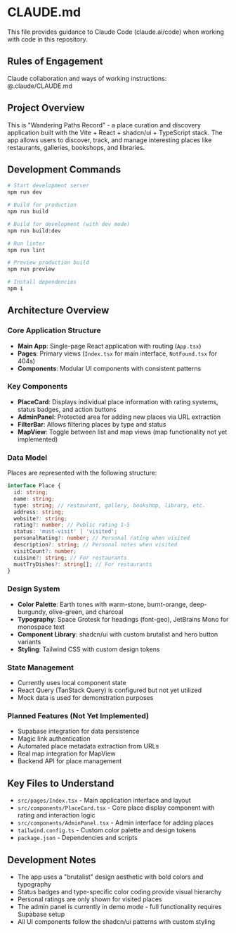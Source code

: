 # CLAUDE.md

This file provides guidance to Claude Code (claude.ai/code) when working with code in this repository.

## Rules of Engagement

Claude collaboration and ways of working instructions: @.claude/CLAUDE.md

## Project Overview

This is "Wandering Paths Record" - a place curation and discovery application built with the Vite + React + shadcn/ui + TypeScript stack. The app allows users to discover, track, and manage interesting places like restaurants, galleries, bookshops, and libraries.

## Development Commands

```bash
# Start development server
npm run dev

# Build for production
npm run build

# Build for development (with dev mode)
npm run build:dev

# Run linter
npm run lint

# Preview production build
npm run preview

# Install dependencies
npm i
```

## Architecture Overview

### Core Application Structure
- **Main App**: Single-page React application with routing (`App.tsx`)
- **Pages**: Primary views (`Index.tsx` for main interface, `NotFound.tsx` for 404s)
- **Components**: Modular UI components with consistent patterns

### Key Components
- **PlaceCard**: Displays individual place information with rating systems, status badges, and action buttons
- **AdminPanel**: Protected area for adding new places via URL extraction
- **FilterBar**: Allows filtering places by type and status  
- **MapView**: Toggle between list and map views (map functionality not yet implemented)

### Data Model
Places are represented with the following structure:
```typescript
interface Place {
  id: string;
  name: string;
  type: string; // restaurant, gallery, bookshop, library, etc.
  address: string;
  website?: string;
  rating?: number; // Public rating 1-5
  status: 'must-visit' | 'visited';
  personalRating?: number; // Personal rating when visited
  description?: string; // Personal notes when visited
  visitCount?: number;
  cuisine?: string; // For restaurants
  mustTryDishes?: string[]; // For restaurants
}
```

### Design System
- **Color Palette**: Earth tones with warm-stone, burnt-orange, deep-burgundy, olive-green, and charcoal
- **Typography**: Space Grotesk for headings (font-geo), JetBrains Mono for monospace text
- **Component Library**: shadcn/ui with custom brutalist and hero button variants
- **Styling**: Tailwind CSS with custom design tokens

### State Management
- Currently uses local component state
- React Query (TanStack Query) is configured but not yet utilized
- Mock data is used for demonstration purposes

### Planned Features (Not Yet Implemented)
- Supabase integration for data persistence
- Magic link authentication
- Automated place metadata extraction from URLs
- Real map integration for MapView
- Backend API for place management

## Key Files to Understand

- `src/pages/Index.tsx` - Main application interface and layout
- `src/components/PlaceCard.tsx` - Core place display component with rating and interaction logic
- `src/components/AdminPanel.tsx` - Admin interface for adding places
- `tailwind.config.ts` - Custom color palette and design tokens
- `package.json` - Dependencies and scripts

## Development Notes

- The app uses a "brutalist" design aesthetic with bold colors and typography
- Status badges and type-specific color coding provide visual hierarchy
- Personal ratings are only shown for visited places
- The admin panel is currently in demo mode - full functionality requires Supabase setup
- All UI components follow the shadcn/ui patterns with custom styling